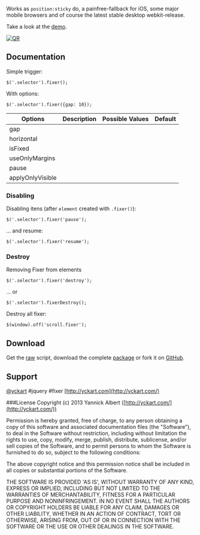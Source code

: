 Works as `position:sticky` do, a painfree-fallback for iOS, some major mobile browsers and of course the latest stable desktop webkit-release.

Take a look at the [demo](http://yckart.github.io/jquery.fixer.js/).

[![QR](http://chart.apis.google.com/chart?cht=qr&chs=240x240&chl=http://yckart.github.io/jquery.fixer.js/)](http://yckart.github.io/jquery.fixer.js/)

##  Documentation

Simple trigger:
```
$('.selector').fixer();
```
With options:
```
$('.selector').fixer({gap: 10});
```

| Options        |      Description      |      Possible Values      | Default  |
| -------------- |:-------------------------:|:-------------------------:| -------:|
| gap | | | |
| horizontal | | | |
| isFixed | | | |
| useOnlyMargins | | | |
| pause | | | |
| applyOnlyVisible | | | |

### Disabling

Disabling itens (after `element` created with `.fixer()`):
```
$('.selector').fixer('pause');
```
...  and resume:
```
$('.selector').fixer('resume');
```
### Destroy

Removing Fixer from elements
```
$('.selector').fixer('destroy');
```
... or
```
$('.selector').fixerDestroy();
```
Destroy all fixer:
```
$(window).off('scroll.fixer');
```

## Download
 Get the [raw](https://raw.github.com/yckart/jquery.fixer.js/master/jquery.fixer.js) script, download the complete [package](https://github.com/yckart/jquery.fixer.js/zipball/master) or fork it on [GitHub](https://github.com/yckart/jquery.fixer.js/).

## Support

 [@yckart](http://twitter.com/yckart) #jquery #fixer
 [http://yckart.com](http://yckart.com/)

###License
Copyright (c) 2013 Yannick Albert ([http://yckart.com/](http://yckart.com/))

Permission is hereby granted, free of charge, to any person obtaining a copy of this software and associated documentation files (the "Software"), to deal in the Software without restriction, including without limitation the rights to use, copy, modify, merge, publish, distribute, sublicense, and/or sell copies of the Software, and to permit persons to whom the Software is furnished to do so, subject to the following conditions:

The above copyright notice and this permission notice shall be included in all copies or substantial portions of the Software.

THE SOFTWARE IS PROVIDED 'AS IS', WITHOUT WARRANTY OF ANY KIND, EXPRESS OR IMPLIED, INCLUDING BUT NOT LIMITED TO THE WARRANTIES OF MERCHANTABILITY, FITNESS FOR A PARTICULAR PURPOSE AND NONINFRINGEMENT. IN NO EVENT SHALL THE AUTHORS OR COPYRIGHT HOLDERS BE LIABLE FOR ANY CLAIM, DAMAGES OR OTHER LIABILITY, WHETHER IN AN ACTION OF CONTRACT, TORT OR OTHERWISE, ARISING FROM, OUT OF OR IN CONNECTION WITH THE SOFTWARE OR THE USE OR OTHER DEALINGS IN THE SOFTWARE.
